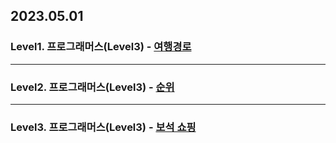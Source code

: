 ## 2023.05.01

### Level1. 프로그래머스(Level3) - [여행경로](https://school.programmers.co.kr/learn/courses/30/lessons/43164?language=java)

---

### Level2. 프로그래머스(Level3) - [순위](https://school.programmers.co.kr/learn/courses/30/lessons/49191)

---

### Level3. 프로그래머스(Level3) - [보석 쇼핑](https://school.programmers.co.kr/learn/courses/30/lessons/67258)
